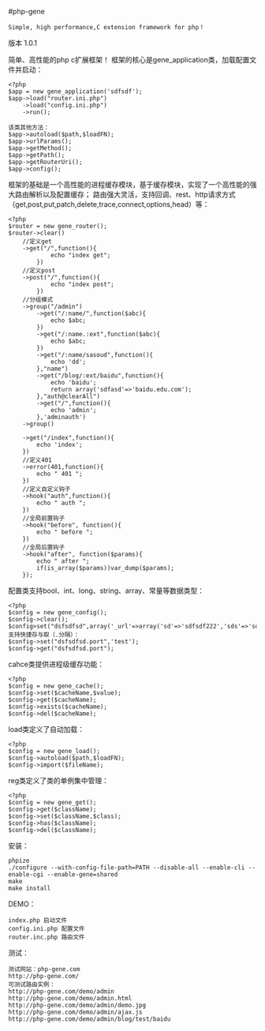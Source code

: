 #php-gene

	Simple, high performance,C extension framework for php！

版本 1.0.1

简单、高性能的php c扩展框架！
框架的核心是gene_application类，加载配置文件并启动：

	<?php
	$app = new gene_application('sdfsdf');
	$app->load("router.ini.php")
	    ->load("config.ini.php")
	    ->run();
		
	该类其他方法：
	$app->autoload($path,$loadFN);
	$app->urlParams();
	$app->getMethod();
	$app->getPath();
	$app->getRouterUri();
	$app->config();

框架的基础是一个高性能的进程缓存模块，基于缓存模块，实现了一个高性能的强大路由解析以及配置缓存；
路由强大灵活，支持回调、rest、http请求方式（get,post,put,patch,delete,trace,connect,options,head）等：

	<?php
	$router = new gene_router();
	$router->clear()
		//定义get
		->get("/",function(){
				echo "index get";
			})
		//定义post
		->post("/",function(){
				echo "index post";
			})	
		//分组模式
		->group("/admin")
			->get("/:name/",function($abc){
				echo $abc;
			})
			->get("/:name.:ext",function($abc){
				echo $abc;
			})
			->get("/:name/sasoud",function(){
				echo 'dd';
			},"name")
			->get("/blog/:ext/baidu",function(){
				echo 'baidu';
				return array('sdfasd'=>'baidu.edu.com');
			},"auth@clearAll")
			->get("/",function(){
				echo 'admin';
			},'adminauth')
		->group()
		
		->get("/index",function(){
			echo 'index';
		})
		//定义401
		->error(401,function(){
			echo " 401 ";
		})
		//定义自定义钩子
		->hook("auth",function(){
			echo " auth ";
		})
		//全局前置钩子
		->hook("before", function(){
			echo " before ";
		})
		//全局后置钩子
		->hook("after", function($params){
			echo " after ";
			if(is_array($params))var_dump($params);
		});

配置类支持bool、int、long、string、array、常量等数据类型：

	<?php
	$config = new gene_config();
	$config->clear();
	$config>set("dsfsdfsd",array('_url'=>array('sd'=>'sdfsdf222','sds'=>'sdfsf678'),'port'=>3307));
	支持快捷存与取（.分隔）：
	$config->set("dsfsdfsd.port",'test');
	$config->get("dsfsdfsd.port");
	
cahce类提供进程级缓存功能：

	<?php
	$config = new gene_cache();
	$config->set($cacheName,$value);
	$config->get($cacheName);
	$config->exists($cacheName);
	$config->del($cacheName);
	
load类定义了自动加载：

	<?php
	$config = new gene_load();
	$config->autoload($path,$loadFN);
	$config->import($fileName);
	
reg类定义了类的单例集中管理：

	<?php
	$config = new gene_get();
	$config->get($className);
	$config->set($className,$class);
	$config->has($className);
	$config->del($className);
	
安装：
	
	phpize
	./configure --with-config-file-path=PATH --disable-all --enable-cli --enable-cgi --enable-gene=shared
	make
	make install
	
DEMO：
	
	index.php 启动文件
	config.ini.php 配置文件
	router.inc.php 路由文件
	
测试：

	测试网站：php-gene.com
	http://php-gene.com/
	可测试路由实例：
	http://php-gene.com/demo/admin
	http://php-gene.com/demo/admin.html
	http://php-gene.com/demo/admin/demo.jpg
	http://php-gene.com/demo/admin/ajax.js
	http://php-gene.com/demo/admin/blog/test/baidu
